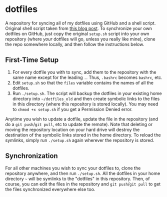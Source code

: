 # dotfiles
A repository for syncing all of my dotfiles using GitHub and a shell script. Original shell script taken from [this blog post](https://blog.smalleycreative.com/tutorials/using-git-and-github-to-manage-your-dotfiles/). To synchronize your own dotfiles on GitHub, just copy the original `setup.sh` script into your own repository (where *your* dotfiles will go, unless you really like mine), clone the repo somewhere locally, and then follow the instructions below.

## First-Time Setup

 1. For every dotfile you with to sync, add them to the repository with the same name except for the leading `.`. Thus, `.bashrc` becomes `bashrc`, etc.
 2. Edit `setup.sh` so that the `files` variable contains the names of all the dotfiles.
 3. Run `./setup.sh`. The script will backup the dotfiles in your existing home directory into `~/dotfiles_old` and then create symbolic links to the files in this directory (where this repository is stored locally). You may need to `chmod +x setup.sh` if you get a Permission Denied error.

Anytime you wish to update a dotfile, update the file in the repository (and do a `git push`/`git pull`, etc to update the remote). Note that deleting or moving the repository location on your hard drive will destroy the destination of the symbolic links stored in the home directory. To reload the symlinks, simply run `./setup.sh` again wherever the repository is stored.

## Synchronization

For all other machines you wish to sync your dotfiles to, clone the repository anywhere, and then run `./setup.sh`. All the dotfiles in your home directory `~` will be symlinks to the "dotfiles" in this repository. Then, of course, you can edit the files in the repository and `git push`/`git pull` to get the files synchronized everywhere else too.
